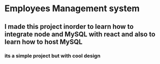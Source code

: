 # Employees Management system

## I made this project inorder to learn how to integrate node and MySQL with react and also to learn how to host MySQL


### its a simple project but with cool design
